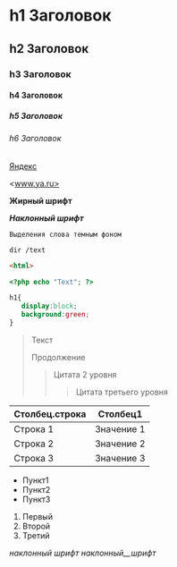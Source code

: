 h1 Заголовок
=============
h2 Заголовок
-------------
### h3 Заголовок
#### h4 Заголовок
##### h5 Заголовок
###### h6 Заголовок

[Яндекс](http://ya.ru)

<www.ya.ru>

**Жирный шрифт**

***Наклонный шрифт***

`Выделения слова темным фоном`

    dir /text

```html
<html>
```

```php
<?php echo "Text"; ?>
```

```css
h1{
   display:block;
   background:green;
}
```

>Текст
>
>Продолжение
>>Цитата 2 уровня
>>>Цитата третьего уровня

Столбец.строка   |  Столбец1 
-----------------|------------
Строка 1         |  Значение 1 
Строка 2         |  Значение 2
Строка 3         |  Значение 3

* Пункт1
* Пункт2
* Пункт3

1. Первый
2. Второй
3. Третий

_наклонный_ _шрифт_ _наклонный__шрифт_

